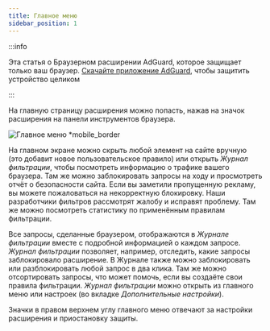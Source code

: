 ```yaml
---
title: Главное меню
sidebar_position: 1
---
```


:::info

Эта статья о Браузерном расширении AdGuard, которое защищает только ваш браузер. [Скачайте приложение AdGuard](https://agrd.io/download-kb-adblock), чтобы защитить устройство целиком

:::

На главную страницу расширения можно попасть, нажав на значок расширения на панели инструментов браузера.

![Главное меню \*mobile_border](https://cdn.adtidy.org/content/Kb/ad_blocker/browser_extension/ad_blocker_browser_extension_main.png)

На главном экране можно скрыть любой элемент на сайте вручную (это добавит новое пользовательское правило) или открыть _Журнал фильтрации_, чтобы посмотреть информацию о трафике вашего браузера. Там же можно заблокировать запросы на ходу и просмотреть отчёт о безопасности сайта. Если вы заметили пропущенную рекламу, вы можете пожаловаться на некорректную блокировку. Наши разработчики фильтров рассмотрят жалобу и исправят проблему. Там же можно посмотреть статистику по применённым правилам фильтрации.

Все запросы, сделанные браузером, отображаются в _Журнале фильтрации_ вместе с подробной информацией о каждом запросе. _Журнал фильтрации_ позволяет, например, отследить, какие запросы заблокировало расширение. В Журнале также можно заблокировать или разблокировать любой запрос в два клика. Там же можно отсортировать запросы, что может помочь, если вы создаёте свои правила фильтрации. _Журнал фильтрации_ можно открыть из главного меню или настроек (во вкладке _Дополнительные настройки_).

Значки в правом верхнем углу главного меню отвечают за настройки расширения и приостановку защиты.
